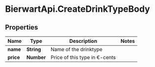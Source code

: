 # BierwartApi.CreateDrinkTypeBody

## Properties
Name | Type | Description | Notes
------------ | ------------- | ------------- | -------------
**name** | **String** | Name of the drinktype  | 
**price** | **Number** | Price of this type in €-cents | 
